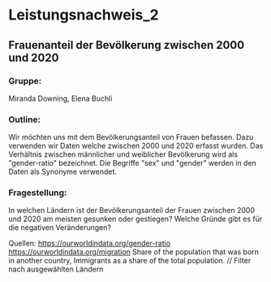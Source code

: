 # Leistungsnachweis_2

## Frauenanteil der Bevölkerung zwischen 2000 und 2020

### Gruppe: 
Miranda Downing, Elena Buchli

### Outline:
Wir möchten uns mit dem Bevölkerungsanteil von Frauen befassen. Dazu verwenden wir Daten welche zwischen 2000 und 2020 erfasst wurden.
Das Verhältnis zwischen männlicher und weiblicher Bevölkerung wird als "gender-ratio" bezeichnet. Die Begriffe "sex" und "gender" werden in den Daten als Synonyme verwendet.

### Fragestellung:
In welchen Ländern ist der Bevölkerungsanteil der Frauen zwischen 2000 und 2020 am meisten gesunken oder gestiegen?
Welche Gründe gibt es für die negativen Veränderungen?


Quellen:
https://ourworldindata.org/gender-ratio
https://ourworldindata.org/migration Share of the population that was born in another country, Immigrants as a share of the total population. // Filter nach ausgewählten Ländern





